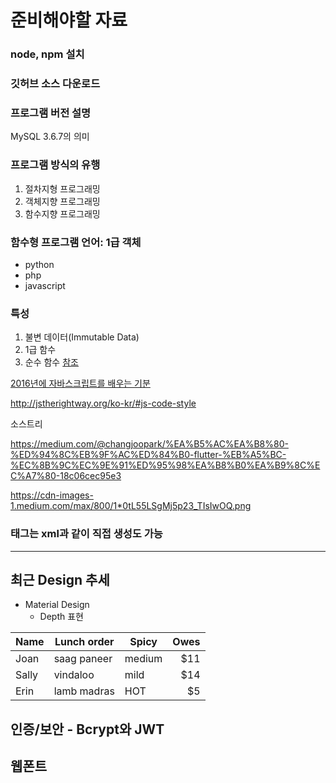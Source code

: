# 준비해야할 자료

### node, npm 설치

### 깃허브 소스 다운로드

### 프로그램 버전 설명
MySQL 3.6.7의 의미

### 프로그램 방식의 유행
1. 절차지형 프로그래밍
2. 객체지향 프로그래밍
3. 함수지향 프로그래밍

### 함수형 프로그램 언어: 1급 객체
  - python
  - php
  - javascript

### 특성
1. 불변 데이터(Immutable Data)
2. 1급 함수
3. 순수 함수
[참조](http://blog.sonim1.com/113)



[2016년에 자바스크립트를 배우는 기분](http://www.looah.com/article/view/2054)





http://jstherightway.org/ko-kr/#js-code-style



소스트리

https://medium.com/@changjoopark/%EA%B5%AC%EA%B8%80-%ED%94%8C%EB%9F%AC%ED%84%B0-flutter-%EB%A5%BC-%EC%8B%9C%EC%9E%91%ED%95%98%EA%B8%B0%EA%B9%8C%EC%A7%80-18c06cec95e3

https://cdn-images-1.medium.com/max/800/1*0tL55LSgMj5p23_TIsIwOQ.png

### 태그는 xml과 같이 직접 생성도 가능
***    

## 최근 Design 추세
 * Material Design
   * Depth 표현

Name | Lunch order | Spicy      | Owes
---- | ----------- | ---------- | ----:
Joan | saag paneer | medium     | $11
Sally| vindaloo    | mild       | $14
Erin | lamb madras | HOT        | $5


## 인증/보안 - Bcrypt와 JWT

## 웹폰트
